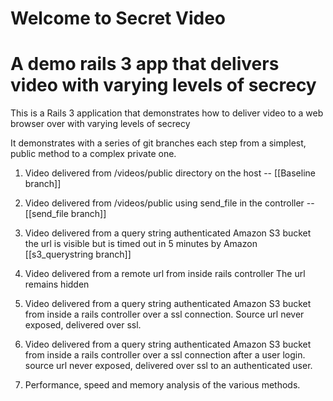 # Welcome to Secret Video

# A demo rails 3 app that delivers video with varying levels of secrecy 

This is a Rails 3 application that demonstrates how to deliver video to a web browser
over with varying levels of secrecy 

It demonstrates with a series of git branches each step from  a simplest, public method to a 
 complex private  one.

 1. Video delivered from /videos/public directory on the host 
    -- [[Baseline branch]]

2. Video delivered from /videos/public using send_file in the controller 
       -- [[send_file branch]]

3. Video delivered from a query string authenticated Amazon S3 bucket the url  is visible but is timed out in 5 minutes by Amazon [[s3_querystring branch]]

4. Video delivered from a remote url from inside  rails controller  The url remains hidden

5. Video delivered from a query string authenticated Amazon S3 bucket from inside a rails controller
       over a ssl connection. Source url never exposed, delivered over ssl.

6. Video delivered from a query string authenticated Amazon S3 bucket from inside a rails controller
       over a ssl connection after a user login. source url never exposed, delivered over ssl to an authenticated user.

7. Performance, speed and memory analysis of the various methods.

